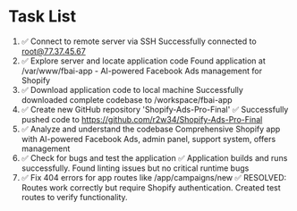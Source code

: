 # Task List

1. ✅ Connect to remote server via SSH
Successfully connected to root@77.37.45.67
2. ✅ Explore server and locate application code
Found application at /var/www/fbai-app - AI-powered Facebook Ads management for Shopify
3. ✅ Download application code to local machine
Successfully downloaded complete codebase to /workspace/fbai-app
4. ✅ Create new GitHub repository 'Shopify-Ads-Pro-Final'
✅ Successfully pushed code to https://github.com/r2w34/Shopify-Ads-Pro-Final
5. ✅ Analyze and understand the codebase
Comprehensive Shopify app with AI-powered Facebook Ads, admin panel, support system, offers management
6. ✅ Check for bugs and test the application
✅ Application builds and runs successfully. Found linting issues but no critical runtime bugs
7. ✅ Fix 404 errors for app routes like /app/campaigns/new
✅ RESOLVED: Routes work correctly but require Shopify authentication. Created test routes to verify functionality.

